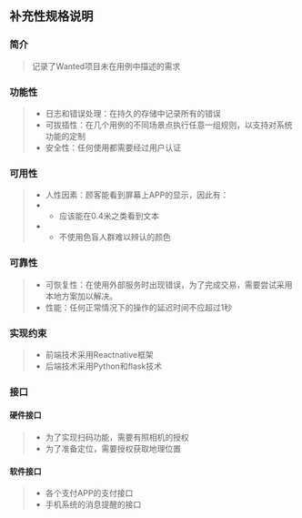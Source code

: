 ## 补充性规格说明
### 简介
>记录了Wanted项目未在用例中描述的需求

### 功能性
>- 日志和错误处理：在持久的存储中记录所有的错误
>- 可拔插性：在几个用例的不同场景点执行任意一组规则，以支持对系统功能的定制
>- 安全性：任何使用都需要经过用户认证 

### 可用性
>* 人性因素：顾客能看到屏幕上APP的显示，因此有：
>* - 应该能在0.4米之类看到文本
>* - 不使用色盲人群难以辨认的颜色

### 可靠性
>* 可恢复性：在使用外部服务时出现错误，为了完成交易，需要尝试采用本地方案加以解决。
>* 性能：任何正常情况下的操作的延迟时间不应超过1秒

### 实现约束
>- 前端技术采用Reactnative框架
>- 后端技术采用Python和flask技术

### 接口
#### 硬件接口
>- 为了实现扫码功能，需要有照相机的授权
>- 为了准备定位，需要授权获取地理位置

#### 软件接口
>- 各个支付APP的支付接口
>- 手机系统的消息提醒的接口
